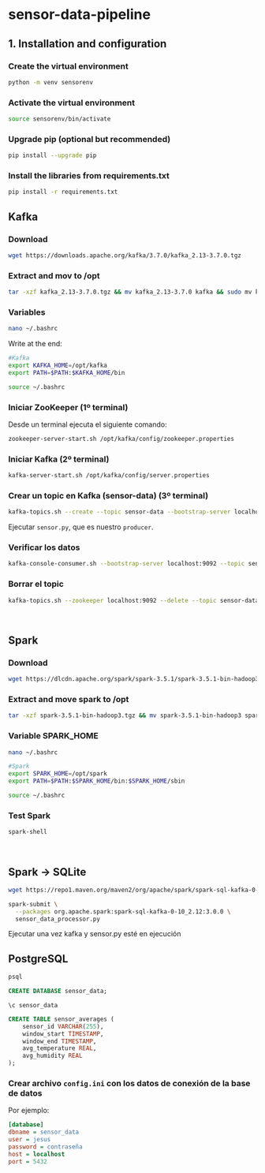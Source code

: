 # sensor-data-pipeline

## 1. Installation and configuration
### Create the virtual environment
```sh
python -m venv sensorenv
```

### Activate the virtual environment
```sh
source sensorenv/bin/activate
```
### Upgrade pip (optional but recommended)
```sh
pip install --upgrade pip
```
### Install the libraries from requirements.txt
```sh
pip install -r requirements.txt
```

## Kafka 

### Download
```sh
wget https://downloads.apache.org/kafka/3.7.0/kafka_2.13-3.7.0.tgz
```

### Extract and mov to /opt
```sh
tar -xzf kafka_2.13-3.7.0.tgz && mv kafka_2.13-3.7.0 kafka && sudo mv kafka /opt && rm kafka_2.13-3.7.0.tgz
```

### Variables

```sh
nano ~/.bashrc
```

Write at the end:

```sh
#Kafka
export KAFKA_HOME=/opt/kafka
export PATH=$PATH:$KAFKA_HOME/bin
```

```sh
source ~/.bashrc
```

### Iniciar ZooKeeper (1º terminal)

Desde un terminal ejecuta el siguiente comando:

```sh
zookeeper-server-start.sh /opt/kafka/config/zookeeper.properties

```
### Iniciar Kafka (2º terminal)

```sh
kafka-server-start.sh /opt/kafka/config/server.properties
```

### Crear un topic en Kafka (sensor-data) (3º terminal)
```sh
kafka-topics.sh --create --topic sensor-data --bootstrap-server localhost:9092 --partitions 1 --replication-factor 1
```

Ejecutar `sensor.py`, que es nuestro `producer`.

###  Verificar los datos
```sh
kafka-console-consumer.sh --bootstrap-server localhost:9092 --topic sensor-data --from-beginning
```

### Borrar el topic
```sh
kafka-topics.sh --zookeeper localhost:9092 --delete --topic sensor-data
```

<br>

## Spark

### Download
```sh
wget https://dlcdn.apache.org/spark/spark-3.5.1/spark-3.5.1-bin-hadoop3.tgz
```

### Extract and move spark to /opt
```sh
tar -xzf spark-3.5.1-bin-hadoop3.tgz && mv spark-3.5.1-bin-hadoop3 spark && sudo mv spark /opt && rm spark-3.5.1-bin-hadoop3.tgz
```

### Variable SPARK_HOME
```sh
nano ~/.bashrc
```

```sh
#Spark
export SPARK_HOME=/opt/spark
export PATH=$PATH:$SPARK_HOME/bin:$SPARK_HOME/sbin
```

```sh
source ~/.bashrc
```
### Test Spark
```sh
spark-shell
```


<br>


## Spark -> SQLite
```sh
wget https://repo1.maven.org/maven2/org/apache/spark/spark-sql-kafka-0-10_2.12/3.0.0/spark-sql-kafka-0-10_2.12-3.0.0.jar
```
```sh
spark-submit \
  --packages org.apache.spark:spark-sql-kafka-0-10_2.12:3.0.0 \
  sensor_data_processor.py
```
Ejecutar una vez kafka y sensor.py esté en ejecución


## PostgreSQL

```sh
psql
```

```sql
CREATE DATABASE sensor_data;
```
```
\c sensor_data
```

```sql
CREATE TABLE sensor_averages (
    sensor_id VARCHAR(255),
    window_start TIMESTAMP,
    window_end TIMESTAMP,
    avg_temperature REAL,
    avg_humidity REAL
);
```
### Crear archivo `config.ini` con los datos de conexión de la base de datos

Por ejemplo:
```ini
[database]
dbname = sensor_data
user = jesus
password = contraseña
host = localhost
port = 5432
```